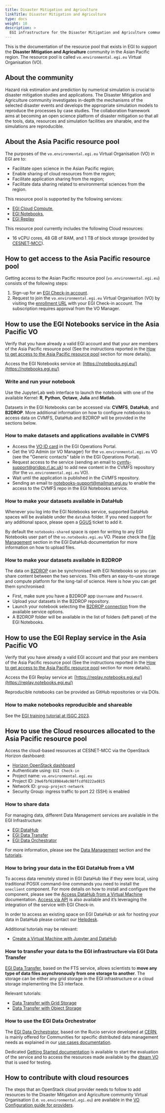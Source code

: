 ```yaml
---
title: Disaster Mitigation and Agriculture
linkTitle: Disaster Mitigation and Agriculture
type: docs
weight: 10
description: >
  EGI infrastructure for the Disaster Mitigation and Agriculture community
---
```


This is the documentation of the resource pool that exists in EGI to support the
**Disaster Mitigation and Agriculture** community in the Asian Pacific region.
The resource pool is called `vo.environmental.egi.eu` Virtual Organisation (VO).

## About the community

Hazard risk estimation and prediction by numerical simulation is crucial to
disaster mitigation studies and applications. The Disaster Mitigation and Agriculture
community investigates in-depth the mechanisms of the selected disaster events and
develops the appropriate simulation models to reproduce the processes by case studies.
The collaboration framework aims at becoming an open science platform of disaster
mitigation so that all the tools, data, resources and simulation facilities are sharable,
and the simulations are reproducible.

## About the Asia Pacific resource pool

The purposes of the `vo.environmental.egi.eu` Virtual Organisation (VO) in EGI are to:

* Facilitate open science in the Asian Pacific region;
* Enable sharing of cloud resources from the region;
* Facilitate application sharing from the region;
* Facilitate data sharing related to environmental sciences from the region.

This resource pool is supported by the following services:

* [EGI Cloud Compute](../../../compute/cloud-compute/),
* [EGI Notebooks](../../../dev-env/notebooks/),
* [EGI Replay](../../../dev-env/replay/)

This resource pool currently includes the following Cloud resources:

* 16 vCPU cores, 48 GB of RAM, and 1 TB of block storage
(provided by [CESNET-MCC](https://www.egi.eu/partner/cesnet/)).

## How to get access to the Asia Pacific resource pool

Getting access to the Asian Pacific resource pool (`vo.environmental.egi.eu`)
consists of the following steps:

1. Sign-up for an [EGI Check-in account](../../../aai/check-in/signup/).
1. Request to join the `vo.environmental.egi.eu` Virtual Organisation (VO) by
   visiting the [enrollment URL](https://aai.egi.eu/registry/co_petitions/start/coef:369)
   with your EGI Check-in account. The subscription requires approval from the VO Manager.

## How to use the EGI Notebooks service in the Asia Pacific VO

Verify that you have already a valid EGI account and that your are members
of the Asia Pacific resource pool (See the instructions reported in the
[How to get access to the Asia Pacific resource pool](#how-to-get-access-to-the-asia-pacific-resource-pool)
section for more details).

Access the EGI Notebooks service at:
[https://notebooks.egi.eu/](https://notebooks.egi.eu/)

### Write and run your notebook

Use the JupyterLab web interface to launch the notebook with one of the available
Kernel: **R**, **Python**, **Octave**, **Julia** and **Matlab**.

Datasets in the EGI Notebooks can be accessed via:
**CVMFS**, **DataHub**, and **B2DROP**. More additional information on how to
configure notebooks to access data on CVMFS, DataHub and B2DROP will be provided
in the sections below.

### How to make datasets and applications available in CVMFS

* Access the [VO ID card](https://operations-portal.egi.eu/vo/view/voname/vo.environmental.egi.eu)
  in the EGI Operations Portal.
* Get the VO Admin (or VO Manager) for the `vo.environmental.egi.eu` VO
  (see the "Generic contacts" table in the EGI Operations Portal).
* Request access to the service (sending an email to cvmfs-support@gridpp.rl.ac.uk)
  to add new content in the CVMFS repository (for the `vo.environmental.egi.eu` VO).
* Wait until the application is published in the CVMFS repository.
* Sending an email to notebooks-support@mailman.egi.eu to enable
  the access to the CVMFS repo in the EGI Notebooks service.

### How to make your datasets available in DataHub

Whenever you log into the EGI Notebooks service, supported DataHub spaces
will be available under the `datahub` folder. If you need support for any
additional space, please open a [GGUS](https://ggus.eu/) ticket to add it.

By default the `notebooks-shared` space is open for writing to any
EGI Notebooks user part of the `vo.notebooks.egi.eu` VO. Please check the
[File Management](../../../data/management/datahub/file-management/) section in
the EGI DataHub documentation for more information on how to upload files.

### How to make your datasets available in B2DROP

The data on [B2DROP](https://eudat.eu/services/b2drop) can be synchronised
with EGI Notebooks so you can share content between the two services.
This offers an easy-to-use storage and compute platform for the long-tail
of science. Here is how you can get them synchronised:

* First, make sure you have a B2DROP app `Username` and `Password`.
* Upload your datasets in the B2DROP repository.
* Launch your notebook selecting the
  [B2DROP connection](../../../dev-env/notebooks/data/#eudat-b2drop)
  from the available service options.
* A B2DROP folder will be available in the list of folders (left panel)
  of the EGI Notebooks.

## How to use the EGI Replay service in the Asia Pacific VO

Verify that you have already a valid EGI account and that your are members
of the Asia Pacific resource pool (See the instructions reported in the
[How to get access to the Asia Pacific resource pool](#how-to-get-access-to-the-asia-pacific-resource-pool)
section for more details).

Access the EGI Replay service at:
[https://replay.notebooks.egi.eu/](https://replay.notebooks.egi.eu/)

Reproducible notebooks can be provided as GitHub repositories or via DOIs.

### How to make notebooks reproducible and shareable

See the
[EGI training tutorial at ISGC 2023](https://indico4.twgrid.org/event/25/sessions/254/#20230321).

## How to use the Cloud resources allocated to the Asia Pacific resource pool

Access the cloud-based resources at CESNET-MCC via the OpenStack Horizon dashboard:

* [Horizon OpenStack dashboard](https://dashboard.cloud.muni.cz/)
* Authenticate using: `EGI Check-in`
* Project name: `vo.environmental.egi.eu`
* Project ID: `29e6fbf618984a0c98ffcdf0222ad815`
* Network ID: `group-project-network`
* Security Group: ingress traffic to port 22 (SSH) is enabled

### How to share data

For managing data, different Data Management services are available in the
EGI Infrastructure:

* [EGI DataHub](../../../data/management/datahub/)
* [EGI Data Transfer](../../../data/management/data-transfer/)
* [EGI Data Orchestrator](../../../data/management/rucio/)

For more information, please see the
[Data Management](../../../data/management/) section and the
[tutorials](../../../tutorials/).

### How to bring your data in the EGI DataHub from a VM

To access data remotely stored in EGI DataHub like if they were local,
using traditional POSIX command-line commands you need to install the
`oneclient` component. For more details on how to install and configure
the component, please see the
[Access DataHub from a Virtual Machine](../../../tutorials/vm-datahub/)
documentation. [Access via API](../../../data/management/datahub/api/)
is also available and it’s leveraging the integration of the service with EGI Check-in.

In order to access an existing space on EGI DataHub or ask for hosting
your data in DataHub please contact our [Helpdesk](https://ggus.eu/).

Additional tutorials may be relevant:

* [Create a Virtual Machine with Jupyter and DataHub](../../../tutorials/jupyter-datahub-virtual-machine/)

### How to transfer your data to the EGI infrastructure via EGI Data Transfer

[EGI Data Transfer](https://www.egi.eu/service/data-transfer/),
based on the FTS service, allows scientists to
**move any type of data files asynchronously from one storage to another**.
The storage can be either any grid storage in the EGI infrastructure
or a cloud storage implementing the S3 interface.

Relevant tutorials:

* [Data Transfer with Grid Storage](../../../tutorials/data-transfer-grid-storage/)
* [Data Transfer with Object Storage](../../../tutorials/data-transfer-object-storage/)

### How to use the  EGI Data Orchestrator

The [EGI Data Orchestrator](../../../data/management/rucio/),
based on the Rucio service developed at [CERN](https://rucio.cern.ch/),
is mainly offered for Communities for specific distributed data management
needs as explained in our [use cases documentation](../../../data/management/rucio/#rucio-use-cases).

Dedicated [Getting Started documentation](../../../data/management/rucio/getting-started/)
is available to start the evaluation of the service and to access
the resources made available by the
[dteam VO](../../../data/management/rucio/dteam-vo/)
that is used for  testing.

## How to contribute with cloud resources

The steps that an OpenStack cloud provider needs to follow to add resources
to the Disaster Mitigation and Agriculture community
Virtual Organisation (i.e. `vo.environmental.egi.eu`) are available in the
[VO Configuration guide for providers](../../../../providers/cloud-compute/openstack/vo_config).
